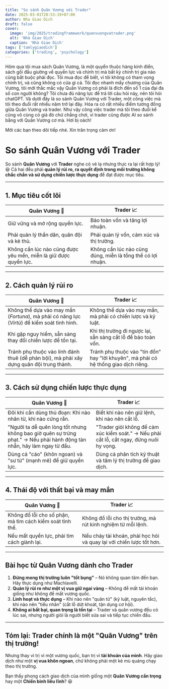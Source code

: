 ```yaml
---
title: "So sánh Quân Vương với Trader"
date: 2025-03-01T20:53:19+07:00
author: Nha Giao Dich
draft: false
cover:
  image: 'img/2025/tradingframework/quanvuongvatrader.png'
  alt: 'Nhà Giao Dịch'
  caption: 'Nhà Giao Dịch'
tags: ['tamlygiaodich']
categories: ['trading', 'psychology']
---
```


Hôm qua tôi mua sách Quân Vương, là một quyển thuộc hàng kinh điển, sách gối đầu giường về quyền lực và chính trị mà bất kỳ chính trị gia nào cũng bắt buộc phải đọc. Tôi mua đọc để biết, vì tôi không có tham vọng chính trị, và cũng không có cửa gì cả. Tôi đọc nhanh mấy chương của Quân Vương, tôi mới thắc mắc vậy Quân Vương có phải là đích đến số 1 của đại đa số con người không? Tôi chưa đủ năng lực để  trả lời câu hỏi này, nên tôi hỏi chatGPT. Và dưới đây là so sánh Quân Vương với Trader, một công việc mà tôi theo đuổi rất nhiều năm trở lại đây. Hóa ra có rất nhiều điểm tương đồng giữa Quân Vương và trader. Như vậy công việc trader mà tôi theo đuổi kể cũng vô cùng có giá đó chứ chẳng chơi, vì trader cũng được AI so sánh bằng với Quân Vương cơ mà. Hơi bị oách! 

Mời các bạn theo dõi tiếp nhé. Xin trân trọng cảm ơn!

# So sánh Quân Vương với Trader

So sánh **Quân Vương** với **Trader** nghe có vẻ lạ nhưng thực ra lại rất hợp lý! 😆 Cả hai đều phải **quản lý rủi ro, ra quyết định trong môi trường không chắc chắn và sử dụng chiến lược thực dụng** để đạt được mục tiêu.

---

## 1. Mục tiêu cốt lõi  

| **Quân Vương** 👑 | **Trader** 📈 |  
|-------------------|-------------|  
| Giữ vững và mở rộng quyền lực. | Bảo toàn vốn và tăng lợi nhuận. |  
| Phải quản lý thần dân, quân đội và kẻ thù. | Phải quản lý vốn, cảm xúc và thị trường. |  
| Không cần lúc nào cũng được yêu mến, miễn là giữ được quyền lực. | Không cần lúc nào cũng đúng, miễn là tổng thể có lợi nhuận. |  

---

## 2. Cách quản lý rủi ro  

| **Quân Vương** 👑 | **Trader** 📈 |  
|-------------------|-------------|  
| Không thể dựa vào may mắn (*Fortuna*), mà phải có năng lực (*Virtù*) để kiểm soát tình hình. | Không thể dựa vào may mắn, mà phải có chiến lược và kỷ luật. |  
| Khi gặp nguy hiểm, sẵn sàng thay đổi chiến lược để tồn tại. | Khi thị trường đi ngược lại, sẵn sàng cắt lỗ để bảo toàn vốn. |  
| Tránh phụ thuộc vào lính đánh thuê (dễ phản bội), mà phải xây dựng quân đội trung thành. | Tránh phụ thuộc vào "tin đồn" hay "lời khuyên", mà phải có hệ thống giao dịch riêng. |  

---

## 3. Cách sử dụng chiến lược thực dụng  

| **Quân Vương** 👑 | **Trader** 📈 |  
|-------------------|-------------|  
| Đôi khi cần dùng thủ đoạn: Khi nào nhân từ, khi nào cứng rắn. | Biết khi nào nên giữ lệnh, khi nào nên cắt lỗ. |  
| "Người ta dễ quên lòng tốt nhưng không bao giờ quên sự trừng phạt." → Nếu phải hành động tàn nhẫn, hãy làm ngay từ đầu. | "Trader giỏi không để cảm xúc kiểm soát." → Nếu phải cắt lỗ, cắt ngay, đừng nuôi hy vọng. |  
| Dùng cả "cáo" (khôn ngoan) và "sư tử" (mạnh mẽ) để giữ quyền lực. | Dùng cả phân tích kỹ thuật và tâm lý thị trường để giao dịch. |  

---

## 4. Thái độ với thất bại và may mắn  

| **Quân Vương** 👑 | **Trader** 📈 |  
|-------------------|-------------|  
| Không đổ lỗi cho số phận, mà tìm cách kiểm soát tình thế. | Không đổ lỗi cho thị trường, mà rút kinh nghiệm từ mỗi lệnh. |  
| Nếu mất quyền lực, phải tìm cách giành lại. | Nếu cháy tài khoản, phải học hỏi và quay lại với chiến lược tốt hơn. |  

---

## Bài học từ Quân Vương dành cho Trader  

1. **Đừng mong thị trường luôn "tốt bụng"** – Nó không quan tâm đến bạn. Hãy thực dụng như Machiavelli.  
2. **Quản lý rủi ro như một vị vua giữ ngai vàng** – Không để mất tài khoản giống như không để mất vương quốc.  
3. **Linh hoạt và thực dụng** – Khi nào nên "quân tử" (kỷ luật, nguyên tắc), khi nào nên "tiểu nhân" (cắt lỗ dứt khoát, tận dụng cơ hội).  
4. **Không ai bất bại, quan trọng là tồn tại** – Trader và quân vương đều có lúc sai, nhưng người giỏi là người biết sửa sai và tiếp tục chiến đấu.  

---

## Tóm lại: Trader chính là một "Quân Vương" trên thị trường!  

Nhưng thay vì trị vì một vương quốc, bạn trị vì **tài khoản của mình**. Hãy giao dịch như một **vị vua khôn ngoan**, chứ không phải một kẻ mù quáng chạy theo thị trường.  

Bạn thấy phong cách giao dịch của mình giống một **Quân Vương cẩn trọng** hay một **Chiến binh liều lĩnh**? 😆
